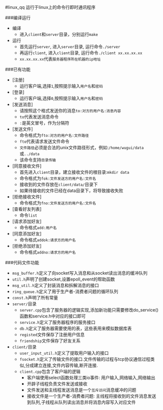 #linux_qq
运行于linux上的命令行即时通讯程序<br>

###编译运行
* 编译<br>
	* 进入`client`和`server`目录，分别运行`make`<br>
* 运行<br>
	* 首先运行`server`, 进入`server`目录, 运行命令`./server`<br>
	* 再运行`client`, 进入`client`目录, 运行命令`./client xx.xx.xx.xx`<br>
	* `xx.xx.xx.xx`代表`服务器程序所在机器的ip地址`<br>

###已有功能
* [注册]<br>
	* 运行客户端,选择`1`,按照提示输入`用户名`和`密码`<br>
* [登录]<br>
	* 运行客户端,选择`0`,按照提示输入`用户名`和`密码`<br>
* [发送消息]<br>
	* 请按照这个格式发送你的消息`to:对方的用户名:消息内容`<br>
	* `to`代表发送消息命令<br>
	* `:`是英文冒号，作为分隔符<br>
* [发送文件]<br>
	* 命令格式为`fto:对方的用户名:文件路径`<br>
	* `fto`代表请求发送文件命令<br>
	* `文件路径`必须是合法的unix文件路径形式，例如:`/home/wugui/data`或`../data`<br>
	* 该命令支持`目录传输`<br>
* [同意接收文件]<br>
	* 首先进入`client`目录，建立接收文件的根目录:`mkdir data`<br>
	* 命令格式为`fok:文件发送方的用户名:文件名`<br>
	* 接收到的文件存放在`client/data/`目录下<br>
	* 如果待接收的文件已经在data目录下，将导致接收失败<br>
* [拒绝接收文件]<br>
	* 命令格式为`fno:文件发送方的用户名:文件名`<br>
* [查看好友列表]<br>
	* 命令`list`<br>
* [请求添加好友]<br>
	* 命令格式`add:用户名`<br>
* [同意添加好友]<br>
	* 命令格式`addok:请求方的用户名`<br>
* [拒绝添加好友]<br>
	* 命令格式`addno:请求方的用户名`<br>

###代码文件功能
* `msg_buffer.h`定义了向socket写入消息和从socket读出消息的缓冲队列<br>
* `util.h`声明了创建socket,设置epoll_event的帮助函数<br>
* `msg_util.h`定义了封装消息和拆解消息的接口<br>
* `ring_queue.h`定义了用于生产者-消费者问题的循环队列<br>
* `const.h`声明了所有常量<br>
* `server/`目录<br>
	* `server.cpp`包含了服务器的逻辑实现,添加新功能只需要修改do_service()函数和service.h中对应的接口即可<br>
	* `service.h`定义了服务器程序的服务接口<br>
	* `db.h`定义了服务器需要使用的表，这些表用来模拟数据库表<br>
	* `registed`文件保存了注册用户信息<br>
	* `friendship`文件保存了好友关系<br>
* `client/`目录<br>
	* `user_input_util.h`定义了提取用户输入的接口<br>
	* `fsocket.h`定义了传输文件的接口.文件传输的过程与tcp协议通信过程类似,分成建立连接,文件内容传输,断开连接.<br>
	* `client.cpp`包含了客户端的逻辑<br>
		* 客户端使用select函数处理三类io事件: 用户输入,网络输入,网络输出<br>
		* 开辟子线程负责文件发送或接收<br>
		* 文件发送和主线程发送消息是一个`互斥访问`消息缓冲的问题<br>
		* 接收文件是一个生产者-消费者问题: 主线程将接收到的文件消息发送到队列,子线程从队列读出消息并将消息内容写入对应文件<br>
